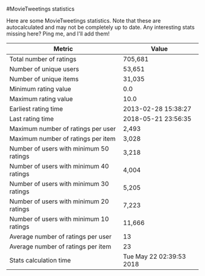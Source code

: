 #MovieTweetings statistics

Here are some MovieTweetings statistics. Note that these are autocalculated and may not be completely up to date. Any interesting stats missing here? Ping me, and I'll add them!

Metric | Value
--- | ---
Total number of ratings                 | 705,681
Number of unique users                  | 53,651
Number of unique items                  | 31,035
Minimum rating value                    | 0.0
Maximum rating value                    | 10.0
Earliest rating time                    | 2013-02-28 15:38:27
Last rating time                        | 2018-05-21 23:56:35
Maximum number of ratings per user      | 2,493
Maximum number of ratings per item      | 3,028
Number of users with minimum 50 ratings | 3,218
Number of users with minimum 40 ratings | 4,004
Number of users with minimum 30 ratings | 5,205
Number of users with minimum 20 ratings | 7,223
Number of users with minimum 10 ratings | 11,666
Average number of ratings per user      | 13
Average number of ratings per item      | 23
Stats calculation time                  | Tue May 22 02:39:53 2018

